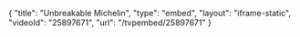 {
    "title": "Unbreakable Michelin",
    "type": "embed",
    "layout": "iframe-static",
    "videoId": "25897671",
    "url": "\/tvpembed\/25897671"
}
